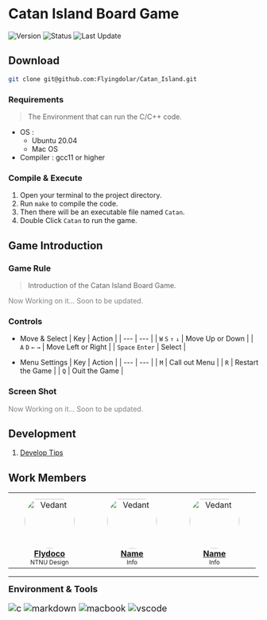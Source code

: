 # Catan Island Board Game

![Version](https://img.shields.io/badge/version-0.0.1-lightblue.svg?style=for-the-badge&labelColor=5588aa)
![Status](https://img.shields.io/badge/status-In_Progress-ffddaa.svg?style=for-the-badge&labelColor=c97555)
![Last Update](https://img.shields.io/badge/Last_Update-2023/04/21-eee999?style=for-the-badge&labelColor=green)

## Download

```bash
git clone git@github.com:Flyingdolar/Catan_Island.git
```

### Requirements

> The Environment that can run the C/C++ code.

- OS :
  - Ubuntu 20.04
  - Mac OS
- Compiler : gcc11 or higher

### Compile & Execute

1. Open your terminal to the project directory.
2. Run `make` to compile the code.
3. Then there will be an executable file named `Catan`.
4. Double Click `Catan` to run the game.

## Game Introduction

### Game Rule

> Introduction of the Catan Island Board Game.

<div style="color: gray">Now Working on it... Soon to be updated.</div>

### Controls

- Move & Select
    | Key | Action |
    |   ---   |    ---    |
    | `W` `S` `↑` `↓` |  Move Up or Down  |
    | `A` `D` `←` `→` | Move Left or Right |
    | `Space` `Enter` | Select |

- Menu Settings
    | Key |       Action      |
    | --- |        ---        |
    | `M` |   Call out Menu   |
    | `R` |  Restart the Game |
    | `Q` |   Ouit the Game   |

### Screen Shot

<div style="color: gray">Now Working on it... Soon to be updated.</div>

## Development

1. [Develop Tips](DEV_TIPS.md)

## Work Members

<table>
<td align="center" style="word-wrap: break-word; width: 150.0; height: 150.0">
    <a href=https://github.com/Flyingdolar>
        <img src=https://avatars.githubusercontent.com/u/31057818?v=4 width="100;"  style="border-radius:50%;align-items:center;justify-content:center;overflow:hidden;padding-top:10px" alt=Vedant Chainani/>
        <br />
        <div style="font-size:16px"><b>Flydoco</b></div>
    </a>
    <div style="font-size:12px">NTNU Design</div>
</td>
<td align="center" style="word-wrap: break-word; width: 150.0; height: 150.0">
    <a href=https://github.com/Flyingdolar>
        <img src=https://yt3.googleusercontent.com/TIjqoYX2wtDSGIzj928euK_ehQh4p_EymUlDbh14ZDrJ4quntQbsURWO4yr6bzYpUX7rjIFxyw=s176-c-k-c0x00ffffff-no-rj width="100;"  style="border-radius:50%;align-items:center;justify-content:center;overflow:hidden;padding-top:10px" alt=Vedant Chainani/>
        <br />
        <div style="font-size:16px"><b>Name</b></div>
    </a>
    <div style="font-size:12px">Info</div>
</td>
<td align="center" style="word-wrap: break-word; width: 150.0; height: 150.0">
    <a href=https://github.com/Flyingdolar>
        <img src=https://yt3.googleusercontent.com/TIjqoYX2wtDSGIzj928euK_ehQh4p_EymUlDbh14ZDrJ4quntQbsURWO4yr6bzYpUX7rjIFxyw=s176-c-k-c0x00ffffff-no-rj width="100;"  style="border-radius:50%;align-items:center;justify-content:center;overflow:hidden;padding-top:10px" alt=Vedant Chainani/>
        <br />
        <div style="font-size:16px"><b>Name</b></div>
    </a>
    <div style="font-size:12px">Info</div>
</td>
</table>

---
<div style="font-size:18px"><b>
Environment & Tools

</b><div>

![c](https://img.shields.io/badge/C-02599C?style=for-the-badge&logo=c&logoColor=white)
![markdown](https://img.shields.io/badge/Markdown-333?style=for-the-badge&logo=markdown)
![macbook](https://img.shields.io/badge/MacOS-999999?style=for-the-badge&logo=apple)
![vscode](https://img.shields.io/badge/Visual_Studio_Code-0078D4?style=for-the-badge&logo=visual%20studio%20code)
